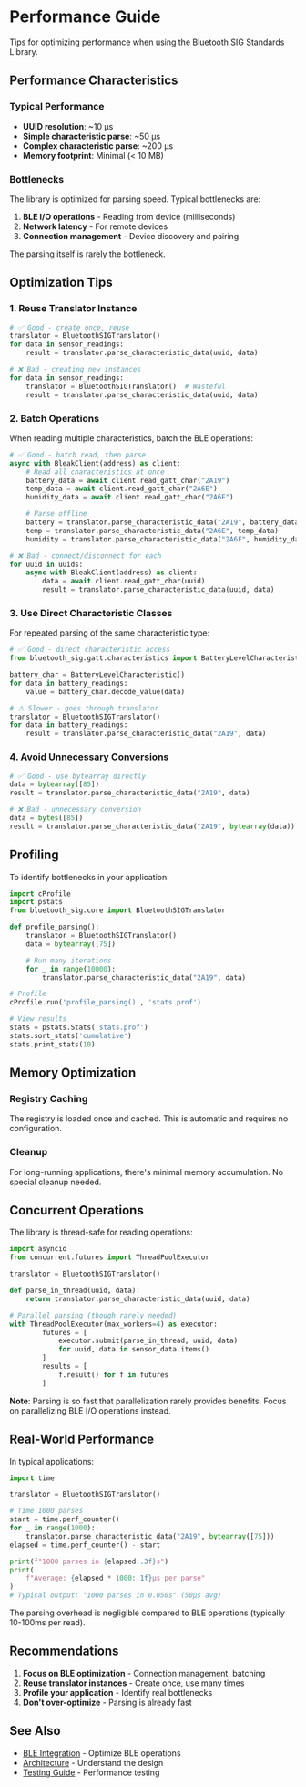 # Performance Guide

Tips for optimizing performance when using the Bluetooth SIG Standards
Library.

## Performance Characteristics

### Typical Performance

- **UUID resolution**: ~10 μs
- **Simple characteristic parse**: ~50 μs
- **Complex characteristic parse**: ~200 μs
- **Memory footprint**: Minimal (< 10 MB)

### Bottlenecks

The library is optimized for parsing speed. Typical bottlenecks are:

1. **BLE I/O operations** - Reading from device (milliseconds)
1. **Network latency** - For remote devices
1. **Connection management** - Device discovery and pairing

The parsing itself is rarely the bottleneck.

## Optimization Tips

### 1. Reuse Translator Instance

```python
# ✅ Good - create once, reuse
translator = BluetoothSIGTranslator()
for data in sensor_readings:
    result = translator.parse_characteristic_data(uuid, data)

# ❌ Bad - creating new instances
for data in sensor_readings:
    translator = BluetoothSIGTranslator()  # Wasteful
    result = translator.parse_characteristic_data(uuid, data)
```

### 2. Batch Operations

When reading multiple characteristics, batch the BLE operations:

```python
# ✅ Good - batch read, then parse
async with BleakClient(address) as client:
    # Read all characteristics at once
    battery_data = await client.read_gatt_char("2A19")
    temp_data = await client.read_gatt_char("2A6E")
    humidity_data = await client.read_gatt_char("2A6F")

    # Parse offline
    battery = translator.parse_characteristic_data("2A19", battery_data)
    temp = translator.parse_characteristic_data("2A6E", temp_data)
    humidity = translator.parse_characteristic_data("2A6F", humidity_data)

# ❌ Bad - connect/disconnect for each
for uuid in uuids:
    async with BleakClient(address) as client:
        data = await client.read_gatt_char(uuid)
        result = translator.parse_characteristic_data(uuid, data)
```

### 3. Use Direct Characteristic Classes

For repeated parsing of the same characteristic type:

```python
# ✅ Good - direct characteristic access
from bluetooth_sig.gatt.characteristics import BatteryLevelCharacteristic

battery_char = BatteryLevelCharacteristic()
for data in battery_readings:
    value = battery_char.decode_value(data)

# ⚠️ Slower - goes through translator
translator = BluetoothSIGTranslator()
for data in battery_readings:
    result = translator.parse_characteristic_data("2A19", data)
```

### 4. Avoid Unnecessary Conversions

```python
# ✅ Good - use bytearray directly
data = bytearray([85])
result = translator.parse_characteristic_data("2A19", data)

# ❌ Bad - unnecessary conversion
data = bytes([85])
result = translator.parse_characteristic_data("2A19", bytearray(data))
```

## Profiling

To identify bottlenecks in your application:

```python
import cProfile
import pstats
from bluetooth_sig.core import BluetoothSIGTranslator

def profile_parsing():
    translator = BluetoothSIGTranslator()
    data = bytearray([75])

    # Run many iterations
    for _ in range(10000):
        translator.parse_characteristic_data("2A19", data)

# Profile
cProfile.run('profile_parsing()', 'stats.prof')

# View results
stats = pstats.Stats('stats.prof')
stats.sort_stats('cumulative')
stats.print_stats(10)
```

## Memory Optimization

### Registry Caching

The registry is loaded once and cached. This is automatic and requires
no configuration.

### Cleanup

For long-running applications, there's minimal memory accumulation. No special
cleanup needed.

## Concurrent Operations

The library is thread-safe for reading operations:

```python
import asyncio
from concurrent.futures import ThreadPoolExecutor

translator = BluetoothSIGTranslator()

def parse_in_thread(uuid, data):
    return translator.parse_characteristic_data(uuid, data)

# Parallel parsing (though rarely needed)
with ThreadPoolExecutor(max_workers=4) as executor:
        futures = [
            executor.submit(parse_in_thread, uuid, data)
            for uuid, data in sensor_data.items()
        ]
        results = [
            f.result() for f in futures
        ]
```

**Note**: Parsing is so fast that parallelization rarely provides benefits.
Focus on parallelizing BLE I/O operations instead.

## Real-World Performance

In typical applications:

```python
import time

translator = BluetoothSIGTranslator()

# Time 1000 parses
start = time.perf_counter()
for _ in range(1000):
    translator.parse_characteristic_data("2A19", bytearray([75]))
elapsed = time.perf_counter() - start

print(f"1000 parses in {elapsed:.3f}s")
print(
    f"Average: {elapsed * 1000:.1f}μs per parse"
)
# Typical output: "1000 parses in 0.050s" (50μs avg)
```

The parsing overhead is negligible compared to BLE operations (typically
10-100ms per read).

## Recommendations

1. **Focus on BLE optimization** - Connection management, batching
1. **Reuse translator instances** - Create once, use many times
1. **Profile your application** - Identify real bottlenecks
1. **Don't over-optimize** - Parsing is already fast

## See Also

- [BLE Integration](ble-integration.md) - Optimize BLE operations
- [Architecture](../architecture.md) - Understand the design
- [Testing Guide](../testing.md) - Performance testing
